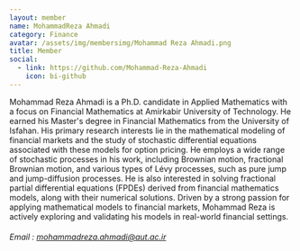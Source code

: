 ```yaml
---
layout: member
name: MohammadReza Ahmadi
category: Finance
avatar: /assets/img/membersimg/Mohammad Reza Ahmadi.png
title: Member
social:
  - link: https://github.com/Mohammad-Reza-Ahmadi
    icon: bi-github
---
```


Mohammad Reza Ahmadi is a Ph.D. candidate in Applied Mathematics with a focus on Financial Mathematics at Amirkabir University of Technology. He earned his Master's degree in Financial Mathematics from the University of Isfahan. His primary research interests lie in the mathematical modeling of financial markets and the study of stochastic differential equations associated with these models for option pricing. He employs a wide range of stochastic processes in his work, including Brownian motion, fractional Brownian motion, and various types of Lévy processes, such as pure jump and jump-diffusion processes. He is also interested in solving fractional partial differential equations (FPDEs) derived from financial mathematics models, along with their numerical solutions. Driven by a strong passion for applying mathematical models to financial markets, Mohammad Reza is actively exploring and validating his models in real-world financial settings.

###### Email : mohammadreza.ahmadi@aut.ac.ir
